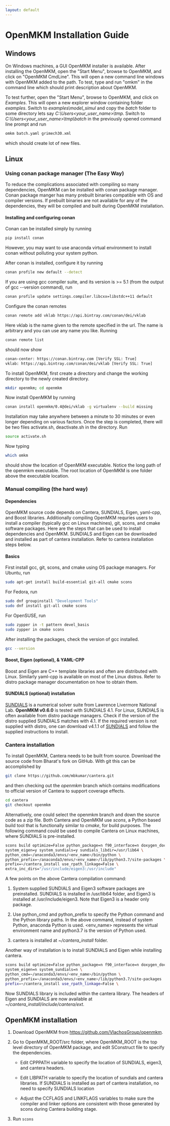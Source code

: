 ```yaml
---
layout: default
---
```


# OpenMKM Installation Guide

## Windows
On Windows machines, a GUI OpenMKM installer is available. 
After installing the OpenMKM, open the "Start Menu", browse to OpenMKM, and click on "OpenMKM CmdLine". 
This will open a new command line windows with OpenMKM added to the path. To test, type and run "omkm" in the command line 
which should print description about OpenMKM. 

To test further, open the "Start Menu", browse to OpenMKM, and click on *Examples*. This will open a new explorer window containing folder *examples*.
Switch to *examples\model_simul* and copy the *batch* folder to some directory lets say *C:\Users\<your_user_name>\tmp*. Switch to 
*C:\Users\<your_user_name>\tmp\batch* in the previously opened command line prompt and run 
```bash
omkm batch.yaml grimech30.xml
```
which should create lot of new files.


## Linux

### Using conan package manager (The Easy Way)
To reduce the complications associated with compiling so many dependencies, OpenMKM can be installed with conan package manager. 
Conan package manger has many prebuilt binaries compatible with OS and compiler versions. 
If prebuilt binaries are not available for any of the dependencies, they will be compiled and built during OpenMKM installation.

#### Installing and configuring conan
Conan can be installed simply by running 
```bash 
pip install conan
```
However, you may want to use anaconda virtual environment to install conan without polluting your system python. 

After conan is installed, configure it by running 
```bash
conan profile new default --detect 
```
If you are using gcc compiler suite, and its version is >= 5.1 (from the output of gcc --version command), run
```bash
conan profile update settings.compiler.libcxx=libstdc++11 default
```

Configure the conan remotes
```bash
conan remote add vklab https://api.bintray.com/conan/dei/vklab 
```
Here vklab is the name given to the remote specified in the url. The name is arbitrary and you can use any name you like. Running 
```bash
conan remote list 
```
should now show
```bash
conan-center: https://conan.bintray.com [Verify SSL: True]
vklab: https://api.bintray.com/conan/dei/vklab [Verify SSL: True]
```

To install OpenMKM, first create a directory and change the working directory to the newly created directory.
```bash
mkdir openmkm; cd openmkm
```
Now install OpenMKM by running
```bash
conan install openmkm/0.4@dei/vklab -g virtualenv --build missing
```
Installation may take anywhere between a minute to 30 minutes or even longer depending on various factors. 
Once the step is completed, there will be two files activate.sh, deactivate.sh in the directory. Run
```bash
source activate.sh
```
Now typing 
```bash
which omkm
```
should show the location of OpenMKM executable. Notice the long path of the openmkm executable. 
The root location of OpenMKM is one folder above the executable location. 


### Manual compiling (the hard way)

#### Dependencies
OpenMKM source code depends on Cantera, SUNDIALS, Eigen, yaml-cpp, and Boost libraries. 
Additionally compiling OpenMKM requries  users to install a compiler (typically gcc on Linux machines), 
git, scons, and cmake software packages. Here are the
steps that can be used to install dependencies and OpenMKM.
SUNDIALS and Eigen can be downloaded and installed as part of cantera installation. 
Refer to cantera installation steps below.

#### Basics
First install gcc, git, scons, and cmake using OS package managers. For Ubuntu, run
```bash
sudo apt-get install build-essential git-all cmake scons
```

For Fedora, run
```bash
sudo dnf groupinstall "Development Tools"
sudo dnf install git-all cmake scons
```

For OpenSUSE, run
```bash
sudo zypper in -t pattern devel_basis
sudo zypper in cmake scons
```

After installing the packages, check the version of gcc installed.
```bash
gcc --version
```


#### Boost, Eigen (optional), & YAML-CPP 
Boost and Eigen are C++ template libraries and often are distributed with Linux. 
Similarly yaml-cpp is available on most of the Linux distros.
Refer to distro package manager documentation on how to obtain them. 

#### SUNDIALS (optional) installation
[SUNDIALS][sundials_page] is a numerical solver suite from Lawrence Livermore
National Lab. **OpenMKM v0.6.0** is tested with SUNDIALS 4.1. For Linux, SUNDIALS is
often available from distro package managers. Check if the version of the distro 
supplied SUNDIALS matches with 4.1. If the required version is not
supplied with distro, one can download v4.1.1 of [SUNDIALS][sundials_download] and follow
the supplied instructions to install. 

### Cantera installation
To install OpenMKM, Cantera needs to be built from source. Download the source
code from Bharat's fork on GitHub. With git this can be accomplished by 
``` bash
git clone https://github.com/mbkumar/cantera.git
```
and then checking out  the *openmkm* branch which contains modifications 
to official version of Cantera to support coverage effects.
``` bash
cd cantera
git checkout openmkm
```
Alternatively, one could select the openmkm branch and down the source code as a zip file.
Both Cantera and OpenMKM use *scons*, a Python based build tool that is
functionally similar to *cmake*, for build purposes. The following command
could be used to compile Cantera on Linux machines, where SUNDIALS is pre-installed.
``` bash
scons build optimize=False python_package=n f90_interface=n doxygen_docs=n \
system_eigen=y system_sundials=y sundials_libdir=/usr/lib64 \
python_cmd=~/anaconda3/envs/<env_name>/bin/python \
python_prefix=~/anaconda3/envs/<env_name>/lib/python3.7/site-packages \
prefix=~/cantera_install use_rpath_linkage=False \
extra_inc_dirs="/usr/include/eigen3:/usr/include"
```

A few points on the above Cantera compilation command:
1. System supplied SUNDIALS and Eigen3 software packages are preinstalled.
   SUNDIALS is installed in /usr/lib64 folder, and Eigen3 is installed at
   /usr/include/eigen3. Note that Eigen3 is a header only package. 

2. Use python_cmd and python_prefix to specify the Python command and the
   Python library paths. In the above command, instead of system Python,
   anaconda Python is used. \<env_name\> represents the virtual environment
   name and python3.7 is the version of Python used. 

3. cantera is installed at *~/cantera_install* folder.

Another way of installation is to install SUNDIALS and Eigen while installing cantera.
``` bash
scons build optimize=False python_package=n f90_interface=n doxygen_docs=n \
system_eigen=n system_sundials=n \
python_cmd=~/anaconda3/envs/<env_name>/bin/python \
python_prefix=~/anaconda3/envs/<env_name>/lib/python3.7/site-packages 
prefix=~/cantera_install use_rpath_linkage=False \
```
Now SUNDIALS library is included within the cantera library. The headers of Eigen and SUNDIALS are now available at *~/cantera_install/include/cantera/ext*.

## OpenMKM installation

1. Download OpenMKM from https://github.com/VlachosGroup/openmkm.

2. Go to OpenMKM_ROOT/src folder, where OpenMKM_ROOT is the top level directory
   of OpenMKM package, and edit SConstruct file to specify the dependencies.

    * Edit CPPPATH variable to specify the location of SUNDIALS, eigen3, and 
      cantera headers.

    * Edit LIBPATH variable to specify the location of sundials and cantera
      libraries. If SUNDIALS is installed as part of cantera installation, no need to specify SUNDIALS location

    * Adjust the CCFLAGS and LINKFLAGS variables to make sure the compiler and
      linker options are consistent with those generated by scons during
      Cantera building stage. 

3. Run ```scons```  

[sundials_page]: https://computation.llnl.gov/projects/sundials/
[sundials_download]: https://computation.llnl.gov/projects/sundials/sundials-software
